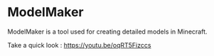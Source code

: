 # ModelMaker
 ModelMaker is a tool used for creating detailed models in Minecraft.

Take a quick look : https://youtu.be/oqRT5Fizccs
